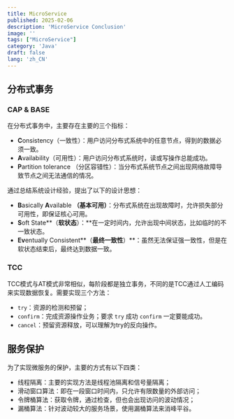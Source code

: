 ```yaml
---
title: MicroService
published: 2025-02-06
description: 'MicroService Conclusion'
image: ''
tags: ["MicroService"]
category: 'Java'
draft: false 
lang: 'zh_CN'
---
```


## 分布式事务

### CAP & BASE

在分布式事务中，主要存在主要的三个指标：

- **C**onsistency（一致性）：用户访问分布式系统中的任意节点，得到的数据必须一致。
- **A**vailability（可用性）：用户访问分布式系统时，读或写操作总能成功。
- **P**artition tolerance （分区容错性）：当分布式系统节点之间出现网络故障导致节点之间无法通信的情况。

通过总结系统设计经验，提出了以下的设计思想：

- **B**asically **A**vailable **（**基本可用**）**：分布式系统在出现故障时，允许损失部分可用性，即保证核心可用。
- **S**oft State**（**软状态**）：**在一定时间内，允许出现中间状态，比如临时的不一致状态。
- **Ev**entually Consistent**（**最终一致性**）**：虽然无法保证强一致性，但是在软状态结束后，最终达到数据一致。

### TCC

TCC模式与AT模式非常相似，每阶段都是独立事务，不同的是TCC通过人工编码来实现数据恢复。需要实现三个方法：

-  `try`：资源的检测和预留； 
-  `confirm`：完成资源操作业务；要求 `try` 成功 `confirm` 一定要能成功。 
-  `cancel`：预留资源释放，可以理解为try的反向操作。

## 服务保护

为了实现微服务的保护，主要的方式有以下四类：

- 线程隔离：主要的实现方法是线程池隔离和信号量隔离；
- 滑动窗口算法：即在一段窗口时间内，只允许有限数量的外部访问；
- 令牌桶算法：获取令牌，通过检查，但也会出现访问的波动情况；
- 漏桶算法：针对波动较大的服务场景，使用漏桶算法来消峰平谷。

